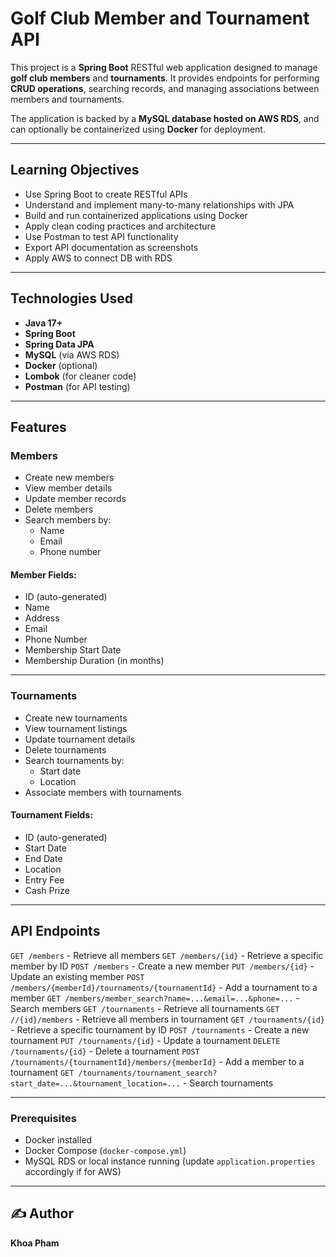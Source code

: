 # Golf Club Member and Tournament API

This project is a **Spring Boot** RESTful web application designed to manage **golf club members** and **tournaments**. It provides endpoints for performing **CRUD operations**, searching records, and managing associations between members and tournaments.

The application is backed by a **MySQL database hosted on AWS RDS**, and can optionally be containerized using **Docker** for deployment.

---

## Learning Objectives

- Use Spring Boot to create RESTful APIs  
- Understand and implement many-to-many relationships with JPA  
- Build and run containerized applications using Docker  
- Apply clean coding practices and architecture  
- Use Postman to test API functionality  
- Export API documentation as screenshots 
- Apply AWS to connect DB with RDS  

---

## Technologies Used

- **Java 17+**
- **Spring Boot**
- **Spring Data JPA**
- **MySQL** (via AWS RDS)
- **Docker** (optional)
- **Lombok** (for cleaner code)
- **Postman** (for API testing)

---

## Features

### Members

- Create new members
- View member details
- Update member records
- Delete members
- Search members by:
  - Name
  - Email
  - Phone number

#### Member Fields:
- ID (auto-generated)
- Name
- Address
- Email
- Phone Number
- Membership Start Date
- Membership Duration (in months)

---

### Tournaments

- Create new tournaments
- View tournament listings
- Update tournament details
- Delete tournaments
- Search tournaments by:
  - Start date
  - Location
- Associate members with tournaments

#### Tournament Fields:
- ID (auto-generated)
- Start Date
- End Date
- Location
- Entry Fee
- Cash Prize

---

## API Endpoints

`GET /members` - Retrieve all members
`GET /members/{id}` - Retrieve a specific member by ID
`POST /members` - Create a new member
`PUT /members/{id}` - Update an existing member
`POST /members/{memberId}/tournaments/{tournamentId}` - Add a tournament to a member
`GET /members/member_search?name=...&email=...&phone=...` - Search members
`GET /tournaments` - Retrieve all tournaments
`GET //{id}/members` - Retrieve all members in tournament
`GET /tournaments/{id}` - Retrieve a specific tournament by ID
`POST /tournaments` - Create a new tournament
`PUT /tournaments/{id}` - Update a tournament
`DELETE /tournaments/{id}` - Delete a tournament
`POST /tournaments/{tournamentId}/members/{memberId}` - Add a member to a tournament
`GET /tournaments/tournament_search?start_date=...&tournament_location=...` - Search tournaments

---

### Prerequisites

- Docker installed
- Docker Compose (`docker-compose.yml`)
- MySQL RDS or local instance running (update `application.properties` accordingly if for AWS)

---

## ✍️ Author

**Khoa Pham**  

